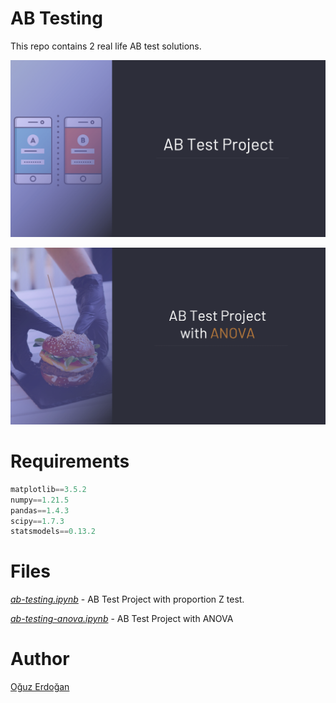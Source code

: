 # AB Testing

This repo contains 2 real life AB test solutions.

![projecti](/images/projectI.png)

![projectii](/images/projectII.png)

# Requirements

```python
matplotlib==3.5.2
numpy==1.21.5
pandas==1.4.3
scipy==1.7.3
statsmodels==0.13.2
```

# **Files**

[*ab-testing.ipynb*](https://github.com/oguzerdo/ab-testing/blob/main/ab-testing/ab-testing.ipynb) - AB Test Project with proportion Z test.

[*ab-testing-anova.ipynb*](https://github.com/oguzerdo/ab-testing/blob/main/ab-testing-anova/ab-testing-anova.ipynb) - AB Test Project with ANOVA

# Author

[Oğuz Erdoğan](http://www.oguzerdogan.com)